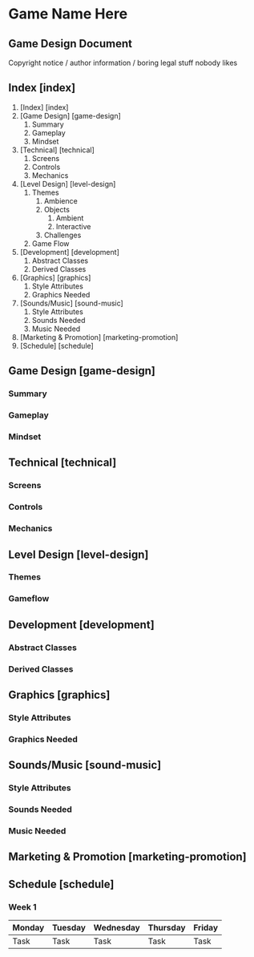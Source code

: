 # Game Name Here
## Game Design Document

Copyright notice / author information / boring legal stuff nobody likes

## Index [index]

1. [Index] [index]
2. [Game Design] [game-design]
	1. Summary
	2. Gameplay
	3. Mindset
3. [Technical] [technical]
	1. Screens
	2. Controls
	3. Mechanics
4. [Level Design] [level-design]
	1. Themes
		1. Ambience
		2. Objects
			1. Ambient
			2. Interactive
		3. Challenges
	2. Game Flow
5. [Development] [development]
	1. Abstract Classes
	2. Derived Classes
6. [Graphics] [graphics]
	1. Style Attributes
	2. Graphics Needed
7. [Sounds/Music] [sound-music]
	1. Style Attributes
	2. Sounds Needed
	3. Music Needed
8. [Marketing & Promotion] [marketing-promotion]
9. [Schedule] [schedule]


## Game Design [game-design]
### Summary
### Gameplay
### Mindset


## Technical [technical]
### Screens
### Controls
### Mechanics


## Level Design [level-design]
### Themes
### Gameflow


## Development [development]
### Abstract Classes
### Derived Classes


## Graphics [graphics]
### Style Attributes
### Graphics Needed


## Sounds/Music [sound-music]
### Style Attributes
### Sounds Needed
### Music Needed


## Marketing & Promotion [marketing-promotion]


## Schedule [schedule]
### Week 1

| Monday | Tuesday | Wednesday | Thursday | Friday
| :----- | :------ | :-------- | :------- | :-----
| Task | Task | Task | Task | Task
